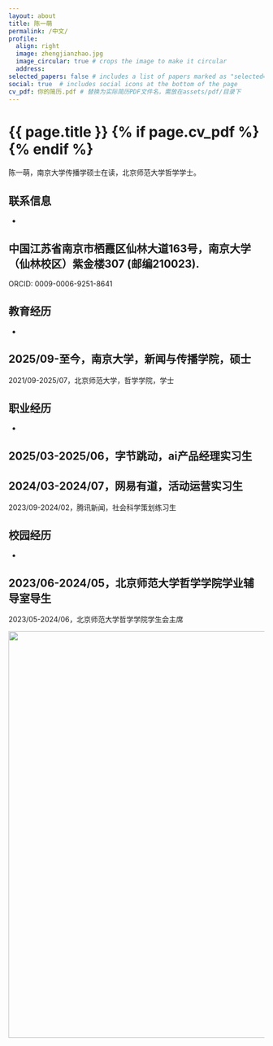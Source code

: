 ```yaml
---
layout: about
title: 陈一萌
permalink: /中文/
profile:
  align: right
  image: zhengjianzhao.jpg
  image_circular: true # crops the image to make it circular
  address:
selected_papers: false # includes a list of papers marked as "selected={true}"
social: true  # includes social icons at the bottom of the page
cv_pdf: 你的简历.pdf # 替换为实际简历PDF文件名，需放在assets/pdf/目录下
---
```


<!-- 标题及简历下载按钮（添加完整的if判断逻辑） -->
<h1 class="post-title">
  {{ page.title }}
  {% if page.cv_pdf %}
    <a href="{{ page.cv_pdf | prepend: 'assets/pdf/' | relative_url }}" target="_blank" rel="noopener noreferrer" class="float-right">
      <i class="fas fa-file-pdf"></i>
    </a>
  {% endif %}
</h1>

陈一萌，南京大学传播学硕士在读，北京师范大学哲学学士。

## 联系信息
-
 中国江苏省南京市栖霞区仙林大道163号，南京大学（仙林校区）紫金楼307 (邮编210023).
-
 ORCID: 0009-0006-9251-8641

## 教育经历
-
 2025/09-至今，南京大学，新闻与传播学院，硕士
-
 2021/09-2025/07，北京师范大学，哲学学院，学士

## 职业经历
-
 2025/03-2025/06，字节跳动，ai产品经理实习生
-
 2024/03-2024/07，网易有道，活动运营实习生
-
 2023/09-2024/02，腾讯新闻，社会科学策划练习生

## 校园经历
-
 2023/06-2024/05，北京师范大学哲学学院学业辅导室导生
-
 2023/05-2024/06，北京师范大学哲学学院学生会主席


<a href="https://github.com/SocratesClub/SocratesClub.github.io/edit/master/_pages/%E4%B8%AD%E6%96%87.md">
  <img src="https://user-images.githubusercontent.com/543384/192227995-fdb3a693-2f68-4dc4-b9bd-06053066322f.png" width = "800" align="middle" />
</a>
